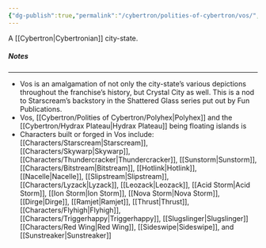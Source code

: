 ```yaml
---
{"dg-publish":true,"permalink":"/cybertron/polities-of-cybertron/vos/","noteIcon":"default"}
---
```

  
A [[Cybertron\|Cybertronian]] city-state. 
##### Notes
--- 
- Vos is an amalgamation of not only the city-state’s various depictions throughout the franchise’s history, but Crystal City as well. This is a nod to Starscream’s backstory in the Shattered Glass series put out by Fun Publications. 
- Vos, [[Cybertron/Polities of Cybertron/Polyhex\|Polyhex]] and the [[Cybertron/Hydrax Plateau\|Hydrax Plateau]] being floating islands is 
- Characters built or forged in Vos include: [[Characters/Starscream\|Starscream]], [[Characters/Skywarp\|Skywarp]], [[Characters/Thundercracker\|Thundercracker]], [[Sunstorm\|Sunstorm]], [[Characters/Bitstream\|Bitstream]], [[Hotlink\|Hotlink]], [[Nacelle\|Nacelle]], [[Slipstream\|Slipstream]], [[Characters/Lyzack\|Lyzack]], [[Leozack\|Leozack]], [[Acid Storm\|Acid Storm]], [[Ion Storm\|Ion Storm]], [[Nova Storm\|Nova Storm]], [[Dirge\|Dirge]], [[Ramjet\|Ramjet]], [[Thrust\|Thrust]], [[Characters/Flyhigh\|Flyhigh]], [[Characters/Triggerhappy\|Triggerhappy]], [[Slugslinger\|Slugslinger]] [[Characters/Red Wing\|Red Wing]], [[Sideswipe\|Sideswipe]], and [[Sunstreaker\|Sunstreaker]]
